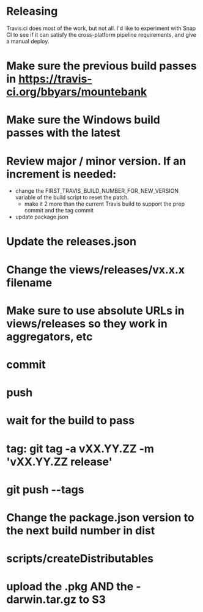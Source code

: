 Releasing
=========

Travis.ci does most of the work, but not all.  I'd like to experiment with Snap CI to see if it
can satisfy the cross-platform pipeline requirements, and give a manual deploy.

# Make sure the previous build passes in https://travis-ci.org/bbyars/mountebank
# Make sure the Windows build passes with the latest
# Review major / minor version.  If an increment is needed:
  * change the FIRST_TRAVIS_BUILD_NUMBER_FOR_NEW_VERSION variable of the build script to reset the patch.
    * make it 2 more than the current Travis build to support the prep commit and the tag commit
  * update package.json
# Update the releases.json
# Change the views/releases/vx.x.x filename
# Make sure to use absolute URLs in views/releases so they work in aggregators, etc
# commit
# push
# wait for the build to pass
# tag: git tag -a vXX.YY.ZZ -m 'vXX.YY.ZZ release'
# git push --tags
# Change the package.json version to the next build number in dist
# scripts/createDistributables
# upload the .pkg AND the -darwin.tar.gz to S3
